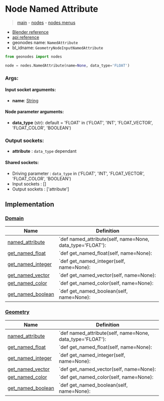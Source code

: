 # Node Named Attribute

> [main](../structure.md) - [nodes](nodes.md) - [nodes menus](nodes_menus.md)

- [Blender reference](https://docs.blender.org/manual/en/latest/modeling/geometry_nodes/input/named_attribute.html)
- [api reference](https://docs.blender.org/api/current/bpy.types.GeometryNodeInputNamedAttribute.html)
- geonodes name: `NamedAttribute`
- bl_idname: `GeometryNodeInputNamedAttribute`

```python
from geonodes import nodes

node = nodes.NamedAttribute(name=None, data_type='FLOAT')
```

### Args:

#### Input socket arguments:

- **name**: [String](String.md)

#### Node parameter arguments:

- **data_type** (str): default = 'FLOAT' in ('FLOAT', 'INT', 'FLOAT_VECTOR', 'FLOAT_COLOR', 'BOOLEAN')

### Output sockets:

- **attribute** : ``data_type`` dependant

#### Shared sockets:

- Driving parameter : ``data_type`` in ('FLOAT', 'INT', 'FLOAT_VECTOR', 'FLOAT_COLOR', 'BOOLEAN')
- Input sockets  : []
- Output sockets : ['attribute']
## Implementation

### [Domain](Domain.md)

| Name | Definition |
|------|------------|
 | [named_attribute](Domain.md#named_attribute) | `def named_attribute(self, name=None, data_type='FLOAT'): |
 | [get_named_float](Domain.md#get_named_float) | `def get_named_float(self, name=None): |
 | [get_named_integer](Domain.md#get_named_integer) | `def get_named_integer(self, name=None): |
 | [get_named_vector](Domain.md#get_named_vector) | `def get_named_vector(self, name=None): |
 | [get_named_color](Domain.md#get_named_color) | `def get_named_color(self, name=None): |
 | [get_named_boolean](Domain.md#get_named_boolean) | `def get_named_boolean(self, name=None): |

### [Geometry](Geometry.md)

| Name | Definition |
|------|------------|
 | [named_attribute](Geometry.md#named_attribute) | `def named_attribute(self, name=None, data_type='FLOAT'): |
 | [get_named_float](Geometry.md#get_named_float) | `def get_named_float(self, name=None): |
 | [get_named_integer](Geometry.md#get_named_integer) | `def get_named_integer(self, name=None): |
 | [get_named_vector](Geometry.md#get_named_vector) | `def get_named_vector(self, name=None): |
 | [get_named_color](Geometry.md#get_named_color) | `def get_named_color(self, name=None): |
 | [get_named_boolean](Geometry.md#get_named_boolean) | `def get_named_boolean(self, name=None): |

